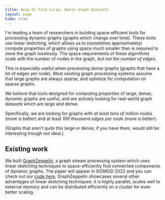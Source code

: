 ```yaml
---
title: Help Us Find Large, Dense Graph Datasets
layout: page
hide: true
---
```



I'm leading a team of researchers in building space-efficient tools for processing dynamic graphs (graphs which change over time).  These tools use linear sketching, which allows us to (sometimes approximately) compute properties of graphs using space much smaller than is required to store the graph losslessly.  The space requirements of these algorithms scale with the number of nodes in the graph, *but not the number of edges*.

This is especially useful when processing *dense* graphs (graphs that have a lot of edges per node).  Most existing graph processing systems assume that large graphs are always sparse, and optimize for computation on sparse graphs.

We believe that tools designed for computing properties of large, dense, dynamic graphs are useful, and are actively looking for real-world graph datasets which are large and dense.

Specifically, we are looking for graphs with _at least tens of million nodes_ (more is better) and at least _100 thousand edges per node_ (more is better).

(Graphs that aren't *quite* this large or dense, if you have them, would still be interesting though not ideal.)



Existing work
--------------

We built [GraphZeppelin](/deeplinks/graphzeppelin.pdf), a graph stream processing system which uses linear sketching techniques to space-efficiently find connected components of dynamic graphs.  The paper will appear in SIGMOD 2022 and you can check out our [code here](https://github.com/GraphStreamingProject/GraphStreamingCC).  GraphZeppelin showcases several other advantages of linear sketching techniques: it is highly parallel, scales well to external memory and can be distributed efficiently on a cluster for even better scaling.

